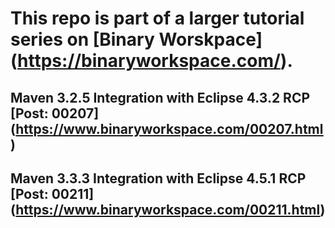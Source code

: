 # This repo is part of a larger tutorial series on [Binary Worskpace] (https://binaryworkspace.com/).
## Maven 3.2.5 Integration with Eclipse 4.3.2 RCP [Post: 00207] (https://www.binaryworkspace.com/00207.html)
## Maven 3.3.3 Integration with Eclipse 4.5.1 RCP [Post: 00211] (https://www.binaryworkspace.com/00211.html)